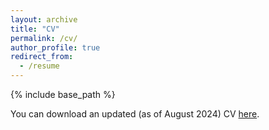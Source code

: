 ```yaml
---
layout: archive
title: "CV"
permalink: /cv/
author_profile: true
redirect_from:
  - /resume
---
```


{% include base_path %}

You can download an updated (as of August 2024) CV [here](http://afraser3.github.io/files/Fraser_CV.pdf).
